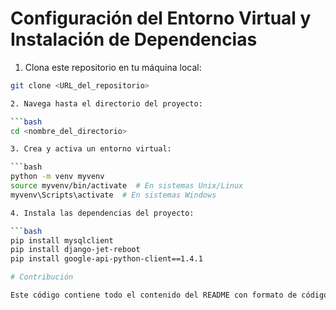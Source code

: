 # Configuración del Entorno Virtual y Instalación de Dependencias

1. Clona este repositorio en tu máquina local:

```bash
git clone <URL_del_repositorio>

2. Navega hasta el directorio del proyecto:

```bash
cd <nombre_del_directorio>

3. Crea y activa un entorno virtual:

```bash
python -m venv myvenv
source myvenv/bin/activate  # En sistemas Unix/Linux
myvenv\Scripts\activate  # En sistemas Windows

4. Instala las dependencias del proyecto:

```bash
pip install mysqlclient
pip install django-jet-reboot
pip install google-api-python-client==1.4.1

# Contribución

Este código contiene todo el contenido del README con formato de código, para que puedas copiar y pegar fácilmente en tu archivo README existente. Si necesitas más ayuda, ¡aquí estoy!
